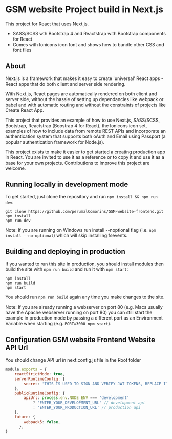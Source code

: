 # GSM website Project build in Next.js

This project for React that uses Next.js.

* SASS/SCSS wth Bootstrap 4 and Reactstrap with Bootstrap components for React
* Comes with Ionicons icon font and shows how to bundle other CSS and font files

## About 

Next.js is a framework that makes it easy to create 'universal' React apps - React apps that do both client and server side rendering.

With Next.js, React pages are automatically rendered on both client and server side, without the hassle of setting up dependancies like webpack or babel and with automatic routing and without the constraints of projects like Create React App.

This project that provides an example of how to use Next.js, SASS/SCSS, Bootstrap, Reactstrap (Boostrap 4 for React), the Ionicons icon set, examples of how to include data from remote REST APIs and incorporate an authentication system that supports both oAuth and Email using Passport (a popular authentication framework for Node.js).

This project exists to make it easier to get started a creating production app in React. You are invited to use it as a reference or to copy it and use it as a base for your own projects. Contributions to improve this project are welcome.

## Running locally in development mode

To get started, just clone the repository and run `npm install && npm run dev`:

    git clone https://github.com/perumalComorins/GSM-website-frontend.git
    npm install
    npm run dev

Note: If you are running on Windows run install --noptional flag (i.e. `npm install --no-optional`) which will skip installing fsevents.

## Building and deploying in production

If you wanted to run this site in production, you should install modules then build the site with `npm run build` and run it with `npm start`:

    npm install
    npm run build
    npm start

You should run `npm run build` again any time you make changes to the site.

Note: If you are already running a webserver on port 80 (e.g. Macs usually have the Apache webserver running on port 80) you can still start the example in production mode by passing a different port as an Environment Variable when starting (e.g. `PORT=3000 npm start`).

## Configuration GSM website Frontend Website API Url

You should change API url in next.config.js file in the Root folder

```js
module.exports = {
    reactStrictMode: true,
    serverRuntimeConfig: {
        secret: 'THIS IS USED TO SIGN AND VERIFY JWT TOKENS, REPLACE IT WITH YOUR OWN SECRET, IT CAN BE ANY STRING'
    },
    publicRuntimeConfig: {
        apiUrl: process.env.NODE_ENV === 'development'
            ? 'ENTER_YOUR_DEVELOPMENT_URL' // development api
            : 'ENTER_YOUR_PRODUCTION_URL' // production api
    },
    future: {
        webpack5: false,
      },
}
```
